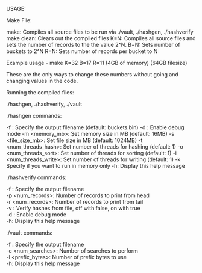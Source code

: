 USAGE: 

Make File:

make: Compiles all source files to be run via ./vault, ./hashgen, ./hashverify
make clean: Clears out the compiled files
K=N: Compiles all source files and sets the number of records to the the value 2^N.
B=N: Sets number of buckets to 2^N
R=N: Sets number of records per bucket to N

Example usage - make K=32 B=17 R=11 (4GB of memory) (64GB filesize)

These are the only ways to change these numbers without going and changing values in the code.

Running the compiled files:

./hashgen, ./hashverify, ./vault


./hashgen commands:

  -f <filename>: Specify the output filename (default: buckets.bin)
  -d <bool>: Enable debug mode
  -m <memory_mb>: Set memory size in MB (default: 16MB)
  -s <file_size_mb>: Set file size in MB (default: 1024MB)
  -t <num_threads_hash>: Set number of threads for hashing (default: 1)
  -o <num_threads_sort>: Set number of threads for sorting (default: 1)
  -i <num_threads_write>: Set number of threads for writing (default: 1)
  -k <bool> Specify if you want to run in memory only
  -h: Display this help message

./hashverify commands:

  -f <filename>: Specify the output filename  
  -p <num_records>: Number of records to print from head  
  -r <num_records>: Number of records to print from tail  
  -v <bool>: Verify hashes from file, off with false, on with true  
  -d <bool>: Enable debug mode  
  -h: Display this help message  

./vault commands:

  -f <filename>: Specify the output filename  
  -c <num_searches>: Number of searches to perform  
  -l <prefix_bytes>: Number of prefix bytes to use  
  -h: Display this help message  
